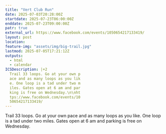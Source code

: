 ```yaml
---
title: "Vert Club Run"
date: 2025-07-03T20:28:00Z
startdate: 2025-07-23T06:00:00Z
enddate: 2025-07-23T09:00:00Z
patr: true
external_url: https://www.facebook.com/events/1050654217133419/
layout: post
location: 
feature-img: "assets/img/big-trail.jpg"
lastmod: 2025-07-05T17:21:12Z
outputs:
  - html
  - calendar
ICSDescription: |+2
  Trail 33 loops. Go at your own p  ace and as many loops as you lik  e. One loop is a tad under two m  iles. Gates open at 6 am and par  king is free on Wednesday.\n\nht  tps://www.facebook.com/events/10  50654217133419/
---
```


Trail 33 loops. Go at your own pace and as many loops as you like. One loop is a tad under two miles. Gates open at 6 am and parking is free on Wednesday.<br>
  <br>
  
